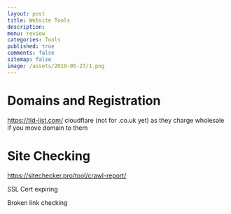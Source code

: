 ```yaml
---
layout: post
title: Website Tools 
description: 
menu: review
categories: Tools 
published: true 
comments: false
sitemap: false
image: /assets/2019-05-27/1.png
---
```


# Domains and Registration
https://tld-list.com/
cloudflare (not for .co.uk yet) as they charge wholesale if you move domain to them

# Site Checking
https://sitechecker.pro/tool/crawl-report/

SSL Cert expiring

Broken link checking